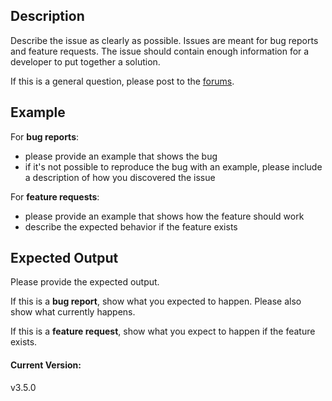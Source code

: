 ## Description
Describe the issue as clearly as possible. Issues are meant for bug reports and feature requests. The issue should contain enough information for a developer to put together a solution.

If this is a general question, please post to the [forums](http://discourse.mc-stan.org).

## Example
For **bug reports**:

- please provide an example that shows the bug
- if it's not possible to reproduce the bug with an example, please include a description of how you discovered the issue


For **feature requests**:

- please provide an example that shows how the feature should work
- describe the expected behavior if the feature exists


## Expected Output
Please provide the expected output.

If this is a **bug report**, show what you expected to happen. Please also show what currently happens.

If this is a **feature request**, show what you expect to happen if the feature exists.


#### Current Version:
v3.5.0
